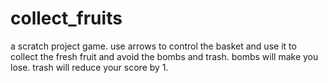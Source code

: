 # collect_fruits
a scratch project game.
use arrows to control the basket and use it to collect the fresh fruit and avoid the bombs and trash. 
bombs will make you lose.
trash will reduce your score by 1.

